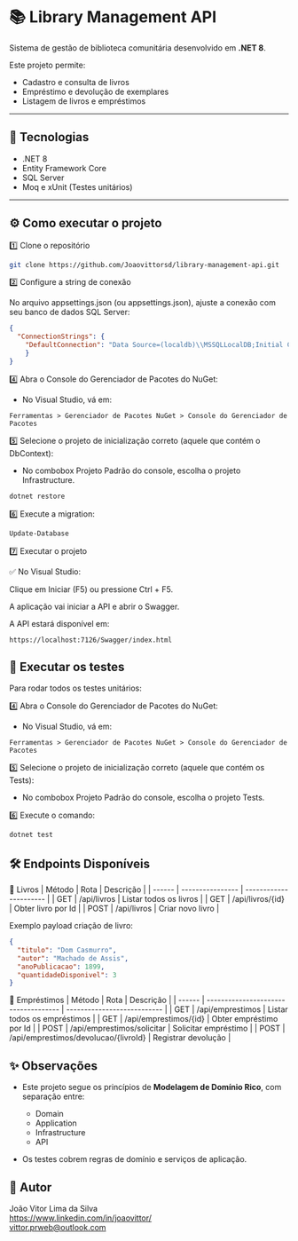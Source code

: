 # 📚 Library Management API

Sistema de gestão de biblioteca comunitária desenvolvido em **.NET 8**.

Este projeto permite:

-   Cadastro e consulta de livros
-   Empréstimo e devolução de exemplares
-   Listagem de livros e empréstimos

---

## 🚀 Tecnologias

-   .NET 8
-   Entity Framework Core
-   SQL Server
-   Moq e xUnit (Testes unitários)

---

## ⚙️ Como executar o projeto

1️⃣ Clone o repositório

```bash
git clone https://github.com/Joaovittorsd/library-management-api.git
```

2️⃣ Configure a string de conexão

No arquivo appsettings.json (ou appsettings.json), ajuste a conexão com seu banco de dados SQL Server:

```json
{
  "ConnectionStrings": {
    "DefaultConnection": "Data Source=(localdb)\\MSSQLLocalDB;Initial Catalog=LibraryDb;Integrated Security=True;Connect Timeout=30;Encrypt=False;Trust Server Certificate=False;Application Intent=ReadWrite;Multi Subnet Failover=False"
    }
}
```

4️⃣ Abra o Console do Gerenciador de Pacotes do NuGet:

* No Visual Studio, vá em:

```arduino
Ferramentas > Gerenciador de Pacotes NuGet > Console do Gerenciador de Pacotes
```

5️⃣ Selecione o projeto de inicialização correto (aquele que contém o DbContext):

* No combobox Projeto Padrão do console, escolha o projeto Infrastructure.

```powershell
dotnet restore
```

6️⃣ Execute a migration:

```powershell
Update-Database
```

7️⃣ Executar o projeto

✅ No Visual Studio:

Clique em Iniciar (F5) ou pressione Ctrl + F5.

A aplicação vai iniciar a API e abrir o Swagger.

A API estará disponível em:

```arduino
https://localhost:7126/Swagger/index.html
```

## 🧪 Executar os testes

Para rodar todos os testes unitários:

4️⃣ Abra o Console do Gerenciador de Pacotes do NuGet:

* No Visual Studio, vá em:

```arduino
Ferramentas > Gerenciador de Pacotes NuGet > Console do Gerenciador de Pacotes
```

5️⃣ Selecione o projeto de inicialização correto (aquele que contém os Tests):

* No combobox Projeto Padrão do console, escolha o projeto Tests.

6️⃣ Execute o comando:

```powershell
dotnet test
```

## 🛠️ Endpoints Disponíveis

📘 Livros
| Método | Rota             | Descrição              |
| ------ | ---------------- | ---------------------- |
| GET    | /api/livros      | Listar todos os livros |
| GET    | /api/livros/{id} | Obter livro por Id     |
| POST   | /api/livros      | Criar novo livro       |


Exemplo payload criação de livro:
```json
{
  "titulo": "Dom Casmurro",
  "autor": "Machado de Assis",
  "anoPublicacao": 1899,
  "quantidadeDisponivel": 3
}
```

📗 Empréstimos
| Método | Rota                                 | Descrição                   |
| ------ | ------------------------------------ | --------------------------- |
| GET    | /api/emprestimos                     | Listar todos os empréstimos |
| GET    | /api/emprestimos/{id}                | Obter empréstimo por Id     |
| POST   | /api/emprestimos/solicitar           | Solicitar empréstimo        |
| POST   | /api/emprestimos/devolucao/{livroId} | Registrar devolução         |


## ✨ Observações

* Este projeto segue os princípios de **Modelagem de Domínio Rico**, com separação entre:

  * Domain
  * Application
  * Infrastructure
  * API

* Os testes cobrem regras de domínio e serviços de aplicação.


## 👤 Autor
João Vitor Lima da Silva<br>
https://www.linkedin.com/in/joaovittor/<br>
vittor.prweb@outlook.com